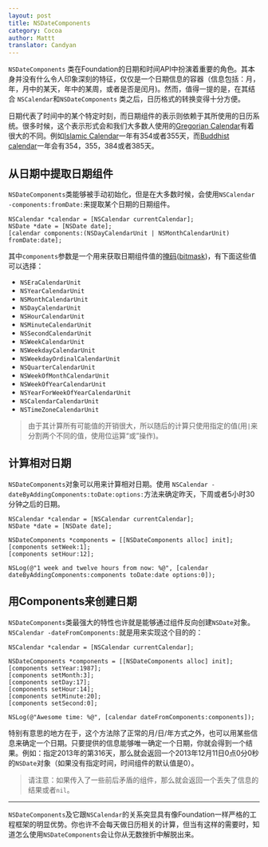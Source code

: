 ```yaml
---
layout: post
title: NSDateComponents
category: Cocoa
author: Mattt
translator: Candyan
---
```


`NSDateComponents` 类在Foundation的日期和时间API中扮演着重要的角色。其本身并没有什么令人印象深刻的特征，仅仅是一个日期信息的容器（信息包括：月，年，月中的某天，年中的某周，或者是否是闰月)。然而，值得一提的是，在其结合 `NSCalendar`和`NSDateComponents` 类之后，日历格式的转换变得十分方便。

日期代表了时间中的某个特定时刻，而日期组件的表示则依赖于其所使用的日历系统。很多时候，这个表示形式会和我们大多数人使用的[Gregorian Calendar](http://en.wikipedia.org/wiki/Gregorian_calendar)有着很大的不同。例如[Islamic Calendar](http://en.wikipedia.org/wiki/Islamic_calendar)一年有354或者355天，而[Buddhist calendar](http://en.wikipedia.org/wiki/Buddhist_calendar)一年会有354，355，384或者385天。

## 从日期中提取日期组件

`NSDateComponents`类能够被手动初始化，但是在大多数时候，会使用`NSCalendar -components:fromDate:`来提取某个日期的日期组件。

```objc
NSCalendar *calendar = [NSCalendar currentCalendar];
NSDate *date = [NSDate date];
[calendar components:(NSDayCalendarUnit | NSMonthCalendarUnit) fromDate:date];
```

其中`components`参数是一个用来获取日期组件值的[掩码](http://zh.wikipedia.org/zh-cn/%E6%8E%A9%E7%A0%81)([bitmask](http://en.wikipedia.org/wiki/Bitmask))，有下面这些值可以选择：

- `NSEraCalendarUnit`
- `NSYearCalendarUnit`
- `NSMonthCalendarUnit`
- `NSDayCalendarUnit`
- `NSHourCalendarUnit`
- `NSMinuteCalendarUnit`
- `NSSecondCalendarUnit`
- `NSWeekCalendarUnit`
- `NSWeekdayCalendarUnit`
- `NSWeekdayOrdinalCalendarUnit`
- `NSQuarterCalendarUnit`
- `NSWeekOfMonthCalendarUnit`
- `NSWeekOfYearCalendarUnit`
- `NSYearForWeekOfYearCalendarUnit`
- `NSCalendarCalendarUnit`
- `NSTimeZoneCalendarUnit`

> 由于其计算所有可能值的开销很大，所以随后的计算只使用指定的值(用`|`来分割两个不同的值，使用位运算“或”操作)。

## 计算相对日期

`NSDateComponents`对象可以用来计算相对日期。使用 `NSCalendar -dateByAddingComponents:toDate:options:`方法来确定昨天，下周或者5小时30分钟之后的日期。

```objc
NSCalendar *calendar = [NSCalendar currentCalendar];
NSDate *date = [NSDate date];

NSDateComponents *components = [[NSDateComponents alloc] init];
[components setWeek:1];
[components setHour:12];

NSLog(@"1 week and twelve hours from now: %@", [calendar dateByAddingComponents:components toDate:date options:0]);
```

## 用Components来创建日期

`NSDateComponents`类最强大的特性也许就是能够通过组件反向创建`NSDate`对象。`NSCalendar -dateFromComponents:`就是用来实现这个目的的：

```objc
NSCalendar *calendar = [NSCalendar currentCalendar];

NSDateComponents *components = [[NSDateComponents alloc] init];
[components setYear:1987];
[components setMonth:3];
[components setDay:17];
[components setHour:14];
[components setMinute:20];
[components setSecond:0];

NSLog(@"Awesome time: %@", [calendar dateFromComponents:components]);
```

特别有意思的地方在于，这个方法除了正常的月/日/年方式之外，也可以用某些信息来确定一个日期。只要提供的信息能够唯一确定一个日期，你就会得到一个结果。例如：指定2013年的第316天，那么就会返回一个2013年12月11日0点0分0秒的`NSDate`对象（如果没有指定时间，时间组件的默认值是0）。

> 请注意：如果传入了一些前后矛盾的组件，那么就会返回一个丢失了信息的结果或者`nil`。

* * *

`NSDateComponents`及它跟`NSCalendar`的关系突显具有像Foundation一样严格的工程框架的明显优势。你也许不会每天做日历相关的计算，但当有这样的需要时，知道怎么使用`NSDateComponents`会让你从无数挫折中解脱出来。
